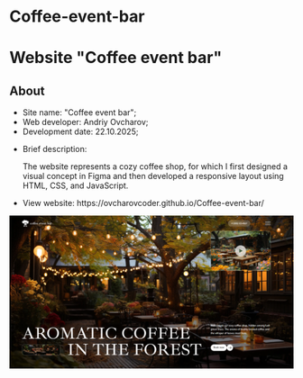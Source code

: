 # Coffee-event-bar

<h1>Website "Coffee event bar"</h1>
<h2>About</h2>
<ul>
  <li>Site name: "Coffee event bar";</li>
  <li>Web developer: Andriy Ovcharov;</li>
  <li>Development date: 22.10.2025;</li>
  <li>
    <p>Brief description:</p>
    <p>The website represents a cozy coffee shop, for which I first designed a visual concept in Figma and then developed a responsive layout using HTML, CSS, and JavaScript.</p>
  </li>
  <li>View website: https://ovcharovcoder.github.io/Coffee-event-bar/</li>
</ul>

<img src="Screenshot.png" alt="screensot">

